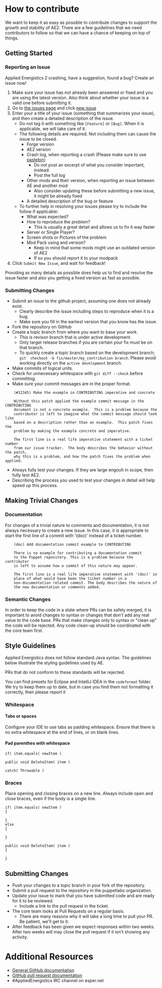 # How to contribute

We want to keep it as easy as possible to contribute changes to support
the growth and stability of AE2. There are a few guidelines that we
need contributors to follow so that we can have a chance of keeping on
top of things.

## Getting Started

### Reporting an Issue

Applied Energistics 2 crashing, have a suggestion, found a bug?  Create an issue now!

1. Make sure your issue has not already been answered or fixed and you are using the latest version. Also think about whether your issue is a valid one before submitting it.
2. Go to [the issues page](https://github.com/AppliedEnergistics/Applied-Energistics-2/issues) and click [new issue](https://github.com/AppliedEnergistics/Applied-Energistics-2/issues/new)
3. Enter your a title of your issue (something that summarizes your issue), and then create a detailed description of the issue.
    * Do not tag it with something like `[Feature]` or `[Bug]`. When it is applicable, we will take care of it.
    * The following details are required. Not including them can cause the issue to be closed.
        * Forge version
        * AE2 version
        * Crash log, when reporting a crash (Please make sure to use [pastebin](http://pastebin.com/))
            * Do not post an excerpt of what you consider important, instead:
            * Post the full log
        * Other mods and their version, when reporting an issue between AE and another mod
            * Also consider updating these before submitting a new issue, it might be already fixed
        * A detailed description of the bug or feature
    * To further help in resolving your issues please try to include the follow if applicable:
        * What was expected?
        * How to reproduce the problem?
            * This is usually a great detail and allows us to fix it way faster
        * Server or Single Player?
        * Screen shots or Pictures of the problem
        * Mod Pack using and version?
            * Keep in mind that some mods might use an outdated version of AE2
            * If so you should report it to your modpack
5. Click `Submit New Issue`, and wait for feedback!

Providing as many details as possible does help us to find and resolve the issue faster and also you getting a fixed version as fast as possible.

### Submitting Changes

* Submit an issue to the github project, assuming one does not already exist.
  * Clearly describe the issue including steps to reproduce when it is a bug.
  * Make sure you fill in the earliest version that you know has the issue.
* Fork the repository on GitHub
* Create a topic branch from where you want to base your work.
  * This is revison branch that is under active development.
  * Only target release branches if you are certain your fix must be on that
    branch.
  * To quickly create a topic branch based on the development branch; `git 
    checkout -b fix/master/my_contribution branch`. Please avoid working 
    directly on the `active development` branch.
* Make commits of logical units.
* Check for unnecessary whitespace with `git diff --check` before committing.
* Make sure your commit messages are in the proper format.

````
    (#12345) Make the example in CONTRIBUTING imperative and concrete

    Without this patch applied the example commit message in the CONTRIBUTING
    document is not a concrete example.  This is a problem because the
    contributor is left to imagine what the commit message should look like
    based on a description rather than an example.  This patch fixes the
    problem by making the example concrete and imperative.

    The first line is a real life imperative statement with a ticket number
    from our issue tracker.  The body describes the behavior without the patch,
    why this is a problem, and how the patch fixes the problem when applied.
````
* Always fully test your changes. If they are large engouh in scope, then fully test AE2.
* Describing the process you used to test your changes in detail will help speed up this process.

## Making Trivial Changes

### Documentation

For changes of a trivial nature to comments and documentation, it is not
always necessary to create a new issue. In this case, it is
appropriate to start the first line of a commit with '(doc)' instead of
a ticket number.

````
    (doc) Add documentation commit example to CONTRIBUTING

    There is no example for contributing a documentation commit
    to the Puppet repository. This is a problem because the contributor
    is left to assume how a commit of this nature may appear.

    The first line is a real life imperative statement with '(doc)' in
    place of what would have been the ticket number in a
    non-documentation related commit. The body describes the nature of
    the new documentation or comments added.
````

### Semantic Changes

In order to keep the code in a state where PRs can be safely merged, it is important to
avoid changes to syntax or changes that don't add any real value to the code base. PRs
that make changes only to syntax or "clean up" the code will be rejected. Any code clean-up
should be coordinated with the core team first.


## Style Guidelines

Applied Energistics does not follow standard Java syntax. The guidelines below illustrate
the styling guidelines used by AE. 

PRs that do not conform to these standards will be rejected.

You can find presets for Eclipse and IntelliJ IDEA in the `codeformat` folder.
We try to keep them up to date, but in case you find them not formatting it correctly, then please report it 

### Whitespace

#### Tabs or spaces
Configure your IDE to use tabs as padding whitespace. Ensure that there is no extra whitespace 
at the end of lines, or on blank lines.

#### Pad parenthes with whitespace
````
if( item.equals( newItem )

public void DeleteItem( item )

catch( Throwable )
````

### Braces

Place opening and closing braces on a new line. Always include open and close braces, even if
the body is a single line.

````
if( item.equals( newItem )
{

}
else
{

}

public void DeleteItem( item )
{

}
````

## Submitting Changes

* Push your changes to a topic branch in your fork of the repository.
* Submit a pull request to the repository in the puppetlabs organization.
* Update your issue to mark that you have submitted code and are ready for it to be reviewed.
  * Include a link to the pull request in the ticket.
* The core team looks at Pull Requests on a regular basis.
  * There are many reasons why it will take a long time to pull your PR. Be patient, we'll
    get to it.
* After feedback has been given we expect responses within two weeks. After two
  weeks will may close the pull request if it isn't showing any activity.

# Additional Resources

* [General GitHub documentation](http://help.github.com/)
* [GitHub pull request documentation](http://help.github.com/send-pull-requests/)
* #AppliedEnergistics IRC channel on esper.net
